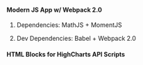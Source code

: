 #### Modern JS App w/ Webpack 2.0

1. Dependencies: MathJS + MomentJS

2. Dev Dependencies: Babel + Webpack 2.0

#### HTML Blocks for HighCharts API Scripts
